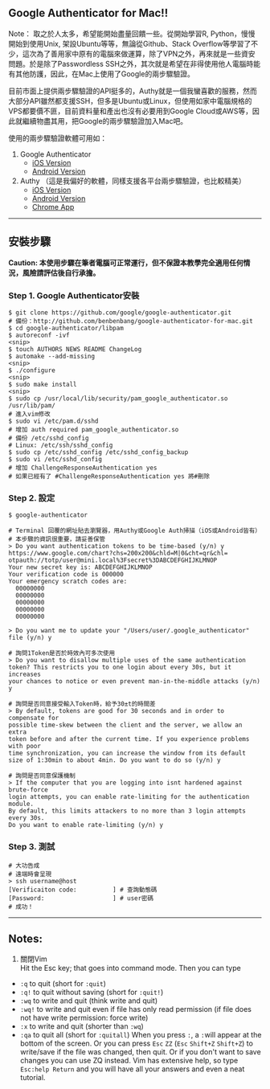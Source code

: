 ## Google Authenticator for Mac!!

Note： 取之於人太多，希望能開始盡量回饋一些。從開始學習R, Python，慢慢開始到使用Unix, 架設Ubuntu等等，無論從Github、Stack Overflow等學習了不少，這次為了善用家中原有的電腦來做運算，除了VPN之外，再來就是一些資安問題。於是除了Passwordless SSH之外，其次就是希望在非得使用他人電腦時能有其他防護，因此，在Mac上使用了Google的兩步驟驗證。

目前市面上提供兩步驟驗證的API挺多的，Authy就是一個我蠻喜歡的服務，然而大部分API雖然都支援SSH，但多是Ubuntu或Linux，但使用如家中電腦規格的VPS都要價不匪，目前資料量和產出也沒有必要用到Google Cloud或AWS等，因此就繼續物盡其用，把Google的兩步驟驗證加入Mac吧。

使用的兩步驟驗證軟體可用如：

1. Google Authenticator
   * [iOS Version](https://itunes.apple.com/tw/app/google-authenticator/id388497605)
   * [Android Version](https://play.google.com/store/apps/details?id=com.google.android.apps.authenticator2)
2. Authy （這是我偏好的軟體，同樣支援各平台兩步驟驗證，也比較精美）
   * [iOS Version](https://itunes.apple.com/us/app/authy/id494168017)
   * [Android Version](https://play.google.com/store/apps/details?id=com.authy.authy)
   * [Chrome App](https://chrome.google.com/webstore/detail/authy-chrome-extension/fhgenkpocbhhddlgkjnfghpjanffonno)

---
## 安裝步驟
**Caution: 本使用步驟在筆者電腦可正常運行，但不保證本教學完全適用任何情況，風險請評估後自行承擔。**  
### Step 1. Google Authenticator安裝
``` terminal
$ git clone https://github.com/google/google-authenticator.git
# 備份：http://github.com/benbenbang/google-authenticator-for-mac.git
$ cd google-authenticator/libpam
$ autoreconf -ivf
<snip>
$ touch AUTHORS NEWS README ChangeLog
$ automake --add-missing
<snip>
$ ./configure
<snip>
$ sudo make install
<snip>
$ sudo cp /usr/local/lib/security/pam_google_authenticator.so /usr/lib/pam/
# 進入vim修改
$ sudo vi /etc/pam.d/sshd
# 增加 auth required pam_google_authenticator.so
# 備份 /etc/sshd_config
# Linux: /etc/ssh/sshd_config
$ sudo cp /etc/sshd_config /etc/sshd_config_backup
$ sudo vi /etc/sshd_config
# 增加 ChallengeResponseAuthentication yes
# 如果已經有了 #ChallengeResponseAuthentication yes 將#刪除
```

### Step 2. 設定
``` terminal
$ google-authenticator

# Terminal 回覆的網址貼去瀏覽器，用Authy或Google Auth掃描（iOS或Android皆有）
# 本步驟的資訊很重要，請妥善保管
> Do you want authentication tokens to be time-based (y/n) y
https://www.google.com/chart?chs=200x200&chld=M|0&cht=qr&chl=
otpauth://totp/user@mini.local%3Fsecret%3DABCDEFGHIJKLMNOP
Your new secret key is: ABCDEFGHIJKLMNOP 
Your verification code is 000000
Your emergency scratch codes are:
  00000000
  00000000
  00000000
  00000000
  00000000

> Do you want me to update your "/Users/user/.google_authenticator" file (y/n) y

# 詢問1Token是否於時效內可多次使用
> Do you want to disallow multiple uses of the same authentication
token? This restricts you to one login about every 30s, but it increases
your chances to notice or even prevent man-in-the-middle attacks (y/n) y

# 詢問是否同意接受輸入Token時，給予30±t的時間差
> By default, tokens are good for 30 seconds and in order to compensate for
possible time-skew between the client and the server, we allow an extra
token before and after the current time. If you experience problems with poor
time synchronization, you can increase the window from its default
size of 1:30min to about 4min. Do you want to do so (y/n) y

# 詢問是否同意保護機制
> If the computer that you are logging into isnt hardened against brute-force
login attempts, you can enable rate-limiting for the authentication module.
By default, this limits attackers to no more than 3 login attempts every 30s.
Do you want to enable rate-limiting (y/n) y
```

### Step 3. 測試
``` terminal
# 大功告成
# 遠端時會呈現
> ssh username@host
[Verificaiton code:          ] # 查詢動態碼
[Password:                   ] # user密碼
# 成功！
```

---
## Notes: 
1. 關閉Vim  
  Hit the Esc key; that goes into command mode. Then you can type
  * `:q` to quit (short for `:quit`)
  * `:q!` to quit without saving (short for `:quit!`)
  * `:wq` to write and quit (think write and quit)
  * `:wq!` to write and quit even if file has only read permission (if file does not have write permission: force write)
  * `:x` to write and quit (shorter than `:wq`)
  * `:qa` to quit all (short for `:quitall`)
  When you press `:`, a `:`will appear at the bottom of the screen.
  Or you can press `Esc` `ZZ` (`Esc` `Shift+Z` `Shift+Z`) to write/save if the file was changed, then quit.
  Or if you don't want to save changes you can use ZQ instead.
  Vim has extensive help, so type `Esc:help Return` and you will have all your answers and even a neat tutorial.
